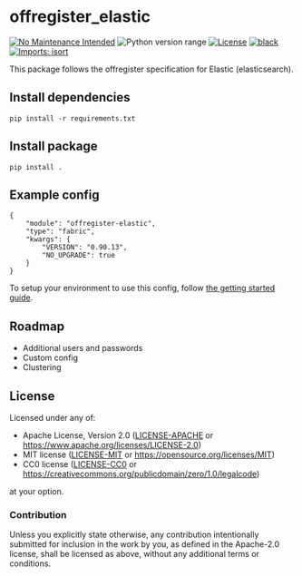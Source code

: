 offregister_elastic
====================
[![No Maintenance Intended](http://unmaintained.tech/badge.svg)](http://unmaintained.tech)
![Python version range](https://img.shields.io/badge/python-2.7%20|%203.4%20|%203.5%20|%203.6%20|%203.7%20|%203.8%20|%203.9%20|%203.10-blue.svg)
[![License](https://img.shields.io/badge/license-Apache--2.0%20OR%20MIT%20OR%20CC0-blue.svg)](https://opensource.org/licenses/Apache-2.0)
[![black](https://img.shields.io/badge/code%20style-black-000000.svg)](https://github.com/psf/black)
[![Imports: isort](https://img.shields.io/badge/%20imports-isort-%231674b1?style=flat&labelColor=ef8336)](https://pycqa.github.io/isort)

This package follows the offregister specification for Elastic (elasticsearch).

## Install dependencies

    pip install -r requirements.txt

## Install package

    pip install .

## Example config

    {
        "module": "offregister-elastic",
        "type": "fabric",
        "kwargs": {
            "VERSION": "0.90.13",
            "NO_UPGRADE": true
        }
    }

To setup your environment to use this config, follow [the getting started guide](https://offscale.io/docs/getting-started).

## Roadmap

  - Additional users and passwords
  - Custom config
  - Clustering
## License

Licensed under any of:

- Apache License, Version 2.0 ([LICENSE-APACHE](LICENSE-APACHE) or <https://www.apache.org/licenses/LICENSE-2.0>)
- MIT license ([LICENSE-MIT](LICENSE-MIT) or <https://opensource.org/licenses/MIT>)
- CC0 license ([LICENSE-CC0](LICENSE-CC0) or <https://creativecommons.org/publicdomain/zero/1.0/legalcode>)

at your option.

### Contribution

Unless you explicitly state otherwise, any contribution intentionally submitted
for inclusion in the work by you, as defined in the Apache-2.0 license, shall be
licensed as above, without any additional terms or conditions.

